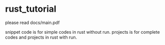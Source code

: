 # rust_tutorial
please read docs/main.pdf


snippet code is for simple codes in rust without run.
projects is for complete codes and projects in rust with run.
